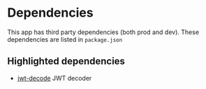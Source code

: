 # Dependencies

This app has third party dependencies (both prod and dev). These dependencies are listed in `package.json`

## Highlighted dependencies

- [jwt-decode](https://github.com/auth0/jwt-decode) JWT decoder
